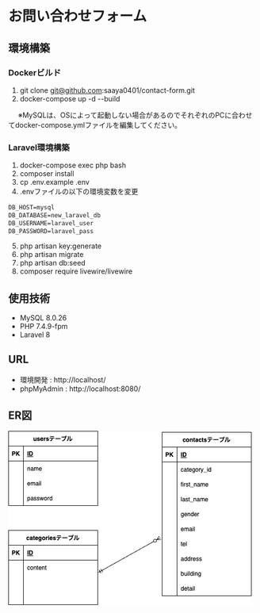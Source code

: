 # お問い合わせフォーム

## 環境構築

### Dockerビルド
1. git clone git@github.com:saaya0401/contact-form.git
2. docker-compose up -d --build

&nbsp;&nbsp;&nbsp;&nbsp;&nbsp;※MySQLは、OSによって起動しない場合があるのでそれぞれのPCに合わせてdocker-compose.ymlファイルを編集してください。

### Laravel環境構築
1. docker-compose exec php bash
1. composer install
1. cp .env.example .env
1. .envファイルの以下の環境変数を変更
```
DB_HOST=mysql
DB_DATABASE=new_laravel_db
DB_USERNAME=laravel_user
DB_PASSWORD=laravel_pass
```
5. php artisan key:generate
1. php artisan migrate
1. php artisan db:seed
1. composer require livewire/livewire

## 使用技術
- MySQL 8.0.26
- PHP 7.4.9-fpm
- Laravel 8

## URL
- 環境開発 : http://localhost/
- phpMyAdmin : http://localhost:8080/

## ER図
![image](contact.drawio.png)
